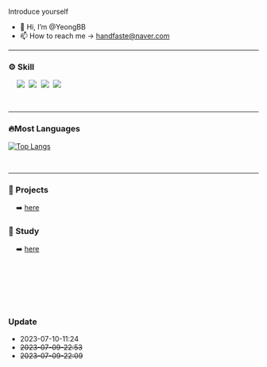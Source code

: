 
Introduce yourself


- 👋 Hi, I’m @YeongBB
- 📫 How to reach me  ->  handfaste@naver.com


<!---
YeongBB/YeongBB is a ✨ special ✨ repository because its `README.md` (this file) appears on your GitHub profile.
You can click the Preview link to take a look at your changes.
--->


___

### ⚙️ Skill
<pre>
  <img src="https://img.shields.io/badge/java-007396?style=for-the-badge&logo=java&logoColor=white"> <img src="https://img.shields.io/badge/spring-6DB33F?style=for-the-badge&logo=spring&logoColor=white"> <img src="https://img.shields.io/badge/spring%20boot-6DB33F?style=for-the-badge&logo=spring%20boot&logoColor=white"> <img src="https://img.shields.io/badge/JPA-6DB33F?style=for-the-badge&logo=Color=white"> 
</pre>
<br>

___



### 🔥Most Languages
[![Top Langs](https://github-readme-stats.vercel.app/api/top-langs/?username=YeongBB&hide=jupyter%20notebook&layout=compact)](https://github.com/YeongBB/github-readme-stats)

<br>

___

### 📄 Projects
  &nbsp; &nbsp; ➡️ [here](https://github.com/YeongBB?tab=repositories)

### 📄 Study
   &nbsp; &nbsp; ➡️ [here](https://codepracticeroom.tistory.com/)



<br><br><br><br><br>
### Update
 - 2023-07-10-11:24
 - ~~2023-07-09-22:53~~
 - ~~2023-07-09-22:09~~
